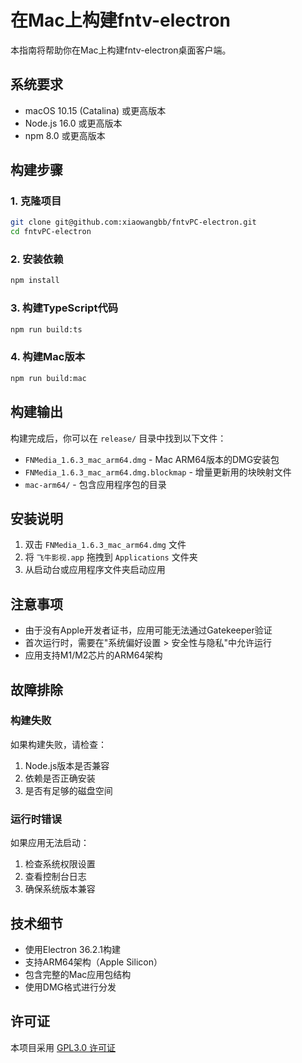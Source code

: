 # 在Mac上构建fntv-electron

本指南将帮助你在Mac上构建fntv-electron桌面客户端。

## 系统要求

- macOS 10.15 (Catalina) 或更高版本
- Node.js 16.0 或更高版本
- npm 8.0 或更高版本

## 构建步骤

### 1. 克隆项目

```bash
git clone git@github.com:xiaowangbb/fntvPC-electron.git
cd fntvPC-electron
```

### 2. 安装依赖

```bash
npm install
```

### 3. 构建TypeScript代码

```bash
npm run build:ts
```

### 4. 构建Mac版本

```bash
npm run build:mac
```

## 构建输出

构建完成后，你可以在 `release/` 目录中找到以下文件：

- `FNMedia_1.6.3_mac_arm64.dmg` - Mac ARM64版本的DMG安装包
- `FNMedia_1.6.3_mac_arm64.dmg.blockmap` - 增量更新用的块映射文件
- `mac-arm64/` - 包含应用程序包的目录

## 安装说明

1. 双击 `FNMedia_1.6.3_mac_arm64.dmg` 文件
2. 将 `飞牛影视.app` 拖拽到 `Applications` 文件夹
3. 从启动台或应用程序文件夹启动应用

## 注意事项

- 由于没有Apple开发者证书，应用可能无法通过Gatekeeper验证
- 首次运行时，需要在"系统偏好设置 > 安全性与隐私"中允许运行
- 应用支持M1/M2芯片的ARM64架构

## 故障排除

### 构建失败

如果构建失败，请检查：

1. Node.js版本是否兼容
2. 依赖是否正确安装
3. 是否有足够的磁盘空间

### 运行时错误

如果应用无法启动：

1. 检查系统权限设置
2. 查看控制台日志
3. 确保系统版本兼容

## 技术细节

- 使用Electron 36.2.1构建
- 支持ARM64架构（Apple Silicon）
- 包含完整的Mac应用包结构
- 使用DMG格式进行分发

## 许可证

本项目采用 [GPL3.0 许可证](LICENSE)
